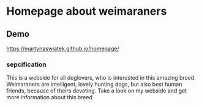 # Homepage about weimaraners

## Demo

https://martynaswiatek.github.io/homepage/

### sepcification

This is a webside for all doglovers, who is interested in this amazing breed. Weimaraners are intelligent, lovely hunting dogs, but also best human friends, because of theirs devoting. Take a look on my webside and get more information about this breed
